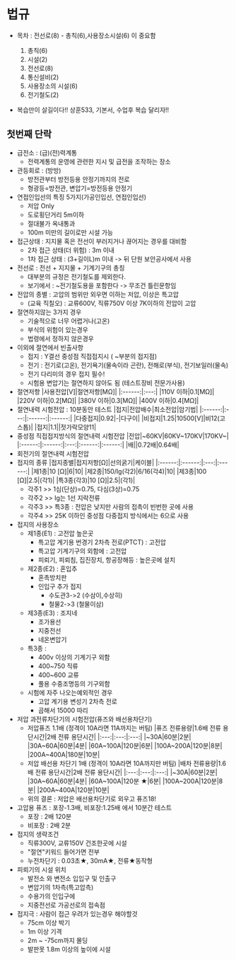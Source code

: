 
# 법규

- 목차 : 전선로(8) - 총칙(6),사용장소시설(6) 이 중요함

  1. 총칙(6)
  2. 시설(2)
  3. 전선로(8)
  4. 통신설비(2)
  5. 사용장소의 시설(6)
  6. 전기철도(2)

- 복습만이 살길이다!! 상훈533, 기본서, 수업후 복습 달리자!!

## 첫번째 단락

- 급전소 : (급)(전)력계통
  - 전력계통의 운영에 관련한 지시 및 급전을 조작하는 장소
- 관등회로 : (방방)
  - 방전관부터 방전등용 안정기까지의 전로
  - 형광등=방전관, 변압기=방전등용 안정기
- 연접인입선의 특징 5가지(가공인입선, 연접인입선)
  - 저압 Only
  - 도로횡단거리 5m이하
  - 절대불가 옥내통과
  - 100m 미만의 길이로만 시설 가능
- 접근상태 : 지지물 혹은 전선이 부러지거나 끊어지는 경우를 대비함
  - 2차 접근 상태(더 위험) : 3m 이내
  - 1차 접근 상태 : (3+길이L)m 이내 -> 뒤 단원 보안공사에서 사용
- 전선로 : 전선 + 지지물 + 기계기구의 총칭
  - 대부분의 규정은 전기철도를 제외한다. 
  - 보기에서 : ~전기철도용을 포함한다 -> 무조건 틀린문항임
- 전압의 종별 : 고압의 범위만 외우면 이하는 저압, 이상은 특고압
  - (교육 직칠오) : 교류600V, 직류750V 이상 7K이하의 전압이 고압
- 절연하지않는 3가지 경우
  - 기술적으로 너무 어렵거나(고온)
  - 부식의 위험이 있는경우
  - 법령에서 정하지 않은경우
- 이외에 절연에서 빈출사항
  - 접지 : Y결선 중성점 직접접지시 ( ~부분의 접지점)
  - 전기 : 전기로(고온), 전기욕기(물속이라 곤란), 전해로(부식), 전기보일러(물속)
  - 전기 다리미의 경우 접지 필수!
  - 시험용 변압기는 절연하지 않아도 됨 (테스트장비 전문가사용)
- 절연저항
    |사용전압[V]|절연저항[MΩ]|
    |:------:|:---:|
    |110V 이하|0.1[MΩ]|
    |220V 이하|0.2[MΩ]|
    |380V 이하|0.3[MΩ]|
    |400V 이하|0.4[MΩ]|
- 절연내력 시험전압 : 10분동안 테스트
    |접지|전압배수|최소전압|암기법|
    |:------:|:---:|:------:|:------:|
    |다중접지|0.92|-|다구이|
    |비접지|1.25|10500[V]|비12(고스톱)|
    |접지|1.1||젓가락모양11|
- 중성점 직접접지방식의 절연내력 시험전압
    |전압|~60KV|60KV~170KV|170KV~|
    |:------:|:------:|:---:|:------:|:------:|
    |배||0.72배|0.64배|
- 회전기의 절연내력 시험전압
- 접지의 종류
  |접지종별|접지저항[Ω]|선의굵기|케이블|
  |:------:|:------:|:---:|:------:|
  |제1종|10 [Ω]|6|10|
  |제2종|150/Ig(각2)|6/16(각4)|10|
  |제3종|100 [Ω]|2.5|(각1)|
  |특3종(각3)|10 [Ω]|2.5|(각1)|
  - 각주1 >> 1심(단상)=0.75, 다심(3상)=0.75
  - 각주2 >> Ig는 1선 지락전류
  - 각주3 >> 특3종 : 전압은 낮지만 사람의 접촉이 빈번한 곳에 사용
  - 각주4 >> 25K 이하인 중성점 다중접지 방식에서는 6으로 사용
- 접지의 사용장소
  - 제1종(E1) : 고전압 높은곳
    - 특고압 계기용 번경기 2차측 전로(PTCT) : 고전압
    - 특고압 기계기구의 외함에 : 고전압
    - 피뢰기, 피뢰침, 집진장치, 항공장해등 : 높은곳에 설치
  - 제2종(E2) : 혼입추
    - 혼촉방치판
    - 인입구 추가 접지 
      - 수도관3->2 (수삼이,수상히)
      - 철물2->3 (철물이삼)
  - 제3종(E3) : 조지네
    - 조가용선
    - 지중전선
    - 네온변압기
  - 특3종 : 
    - 400v 이상의 기계기구 외함
    - 400~750 직류
    - 400~600 교류
    - 풀용 수중조명등의 기구외함
  - 시험에 자주 나오는예외적인 경우
    - 고압 계기용 변성기 2차측 전로
    - 곱해서 15000 따리
- 저압 과전류차단기의 시험전압(퓨즈와 배선용차단기)
  - 저압퓨즈 1.1배 (정격이 10A라면 11A까지는 버팀)
    |퓨즈 전류용량|1.6배 전류 용단시간|2배 전류 용단시간|
    |:---:|:---:|:---:|
    |~30A|60분|2분|
    |30A~60A|60분|4분|
    |60A~100A|120분|6분|
    |100A~200A|120분|8분|
    |200A~400A|180분|10분|
  - 저압 배선용 차단기 1배 (정격이 10A라면 10A까지만 버팀)
    |배차 전류용량|1.6배 전류 용단시간|2배 전류 용단시간|
    |:---:|:---:|:---:|
    |~30A|60분|2분|
    |30A~60A|60분|4분|
    |60A~100A|120분 ★|6분|
    |100A~200A|120분|8분|
    |200A~400A|120분|10분|
  - 위의 결론 : 저압은 배선용차단기로 외우고 퓨즈18!
- 고압용 퓨즈 : 포장-1.3배, 비포장:1.25배 에서 10분간 테스트
  - 포장 : 2배 120분
  - 비포장 : 2배 2분
- 접지의 생략조건
  - 직류300V, 교류150V 건조한곳에 시설
  - "절연"키워드 들어가면 전부
  - 누전차단기 : 0.03초★, 30mA★, 전류★동작형
- 피뢰기의 시설 위치
  - 발전소 와 변전소 입입구 및 인출구
  - 변압기의 1차측(특고압측)
  - 수용가의 인입구에
  - 지중전선로 가공선로의 접속점
- 접지극 : 사람이 접근 우려가 있는경우 해야할것
  - 75cm 이상 박기
  - 1m 이상 기격
  - 2m ~ -75cm까지 몰딩
  - 발판못 1.8m 이상의 높이에 시설
